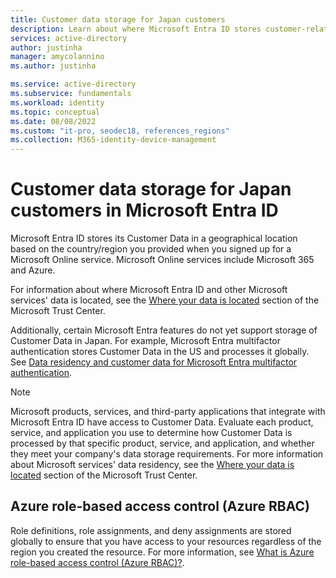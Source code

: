 ```yaml
---
title: Customer data storage for Japan customers
description: Learn about where Microsoft Entra ID stores customer-related data for its Japan customers.
services: active-directory
author: justinha
manager: amycolannino
ms.author: justinha

ms.service: active-directory
ms.subservice: fundamentals
ms.workload: identity
ms.topic: conceptual
ms.date: 08/08/2022
ms.custom: "it-pro, seodec18, references_regions"
ms.collection: M365-identity-device-management
---
```


# Customer data storage for Japan customers in Microsoft Entra ID 

Microsoft Entra ID stores its Customer Data in a geographical location based on the country/region you provided when you signed up for a Microsoft Online service. Microsoft Online services include Microsoft 365 and Azure. 

For information about where Microsoft Entra ID and other Microsoft services' data is located, see the [Where your data is located](https://www.microsoft.com/trust-center/privacy/data-location) section of the Microsoft Trust Center.

Additionally, certain Microsoft Entra features do not yet support storage of Customer Data in Japan. For example, Microsoft Entra multifactor authentication stores Customer Data in the US and processes it globally. See [Data residency and customer data for Microsoft Entra multifactor authentication](~/identity/authentication/concept-mfa-data-residency.md).

> [!NOTE]
> Microsoft products, services, and third-party applications that integrate with Microsoft Entra ID have access to Customer Data. Evaluate each product, service, and application you use to determine how Customer Data is processed by that specific product, service, and application, and whether they meet your company's data storage requirements. For more information about Microsoft services' data residency, see the [Where your data is located](https://www.microsoft.com/trust-center/privacy/data-location) section of the Microsoft Trust Center.

## Azure role-based access control (Azure RBAC)

Role definitions, role assignments, and deny assignments are stored globally to ensure that you have access to your resources regardless of the region you created the resource. For more information, see [What is Azure role-based access control (Azure RBAC)?](/azure/role-based-access-control/overview#where-is-azure-rbac-data-stored).
